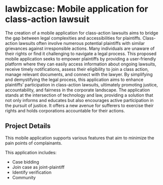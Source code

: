 # lawbizcase: Mobile application for class-action lawsuit

The creation of a mobile application for class-action lawsuits aims to bridge the gap between legal complexities and accessibilities for plaintiffs. Class-action lawsuits often involve numerous potential plaintiffs with similar grievances against irresponsible actions. Many individuals are unaware of their rights or find it challenging to navigate a legal process. This proposed mobile application seeks to empower plaintiffs by providing a user-friendly platform where they can easily access information about ongoing lawsuits, receive timely notifications, assess their eligibility to join a class action, manage relevant documents, and connect with the lawyer. By simplifying and demystifying the legal process, this application aims to enhance plaintiffs’ participation in class-action lawsuits, ultimately promoting justice, accountability, and fairness in the corporate landscape. The application stands at the intersection of technology and law, providing a solution that not only informs and educates but also encourages active participation in the pursuit of justice. It offers a new avenue for sufferers to exercise their rights and holds corporations accountable for their actions.

## Project Details

This mobile application supports various features that aim to minimize the pain points of complainants.

This application includes:

- Case bidding
- Join case as joint-plaintiff
- Identify verification
- Community
